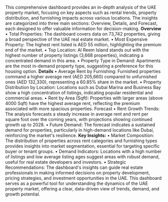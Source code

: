 This comprehensive dashboard provides an in-depth analysis of the UAE property market, focusing on key aspects such as rental trends, property distribution, and furnishing impacts across various locations. The insights are categorized into three main sections: Overview, Details, and Forecast, each designed to offer valuable information for decision-making.
**Overview**
•	Total Properties: The dashboard covers data on 73,742 properties, giving a broad perspective of the UAE real estate market.
•	Most Expensive Property: The highest rent listed is AED 55 million, highlighting the premium end of the market.
•	Top Location: Al Reem Island stands out with the highest number of property listings (3,668 properties), indicating a concentrated demand in this area.
•	Property Type in Demand: Apartments are the most in-demand property type, suggesting a preference for this housing option.
**Details**
•	Average Rent by Furnishing: Furnished properties command a higher average rent (AED 205,660) compared to unfurnished ones (AED 132,330), representing a 60.85% share in the market.
•	Property Distribution by Location: Locations such as Dubai Marina and Business Bay show a high concentration of listings, indicating popular residential and commercial areas.
•	Rent by Area (Sqft): Properties with larger areas (above 4000 Sqft) have the highest average rent, reflecting the premium associated with more spacious properties.
Forecast
•	Rent Growth Trends: The analysis forecasts a steady increase in average rent and rent per square foot over the coming years, with projections showing continued growth up to 2028.
•	Future Demand: The forecast indicates a sustained demand for properties, particularly in high-demand locations like Dubai, reinforcing the market's resilience.
**Key Insights:**
•	Market Composition: The distribution of properties across rent categories and furnishing types provides insights into market segmentation, essential for targeting specific buyer or tenant groups.
•	Demand Indicators: Locations with a high number of listings and low average listing ages suggest areas with robust demand, useful for real estate developers and investors.
•	Strategic Recommendations: The dashboard's insights can guide real estate professionals in making informed decisions on property development, pricing strategies, and investment opportunities in the UAE.
This dashboard serves as a powerful tool for understanding the dynamics of the UAE property market, offering a clear, data-driven view of trends, demand, and growth potential.

